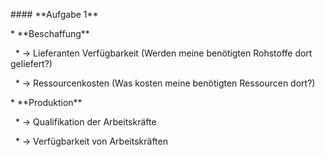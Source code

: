 \#### \*\*Aufgabe 1\*\*



\*   \*\*Beschaffung\*\*

&nbsp;   \*   → Lieferanten Verfügbarkeit (Werden meine benötigten Rohstoffe dort geliefert?)

&nbsp;   \*   → Ressourcenkosten (Was kosten meine benötigten Ressourcen dort?)

\*   \*\*Produktion\*\*

&nbsp;   \*   → Qualifikation der Arbeitskräfte

&nbsp;   \*   → Verfügbarkeit von Arbeitskräften

